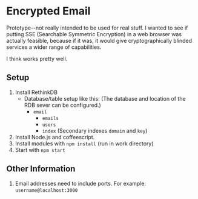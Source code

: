 Encrypted Email
===============

Prototype--not really intended to be used for real stuff.  I wanted to see if putting SSE (Searchable Symmetric Encryption) in a web browser was actually feasible, because if it was, it would give cryptographically blinded services 
a wider range of capabilities.

I think works pretty well.


Setup
-----
1.  Install RethinkDB
    - Database/table setup like this:  (The database and location of the RDB sever can be configured.)
      - `email`
        - `emails`
        - `users`
        - `index`  (Secondary indexes `domain` and `key`)
2.  Install Node.js and coffeescript.
3.  Install modules with `npm install` (run in work directory)
4.  Start with `npm start`


Other Information
-----------------
1.  Email addresses need to include ports.  For example:  `username@localhost:3000`
